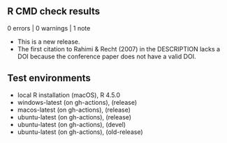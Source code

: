 ## R CMD check results

0 errors | 0 warnings | 1 note

* This is a new release.
* The first citation to Rahimi & Recht (2007) in the DESCRIPTION lacks a DOI
  because the conference paper does not have a valid DOI. 

## Test environments
* local R installation (macOS), R 4.5.0
* windows-latest (on gh-actions), (release)
* macos-latest (on gh-actions), (release)
* ubuntu-latest (on gh-actions), (release)
* ubuntu-latest (on gh-actions), (devel)
* ubuntu-latest (on gh-actions), (old-release)

